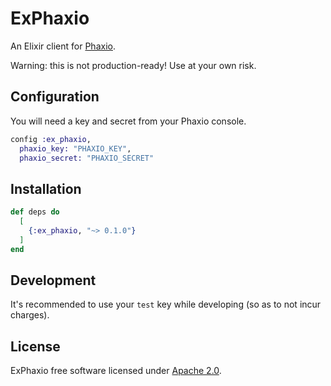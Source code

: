 # ExPhaxio

An Elixir client for [Phaxio](https://www.phaxio.com/).

Warning: this is not production-ready! Use at your own risk.

## Configuration

You will need a key and secret from your Phaxio console.

```elixir
config :ex_phaxio,
  phaxio_key: "PHAXIO_KEY",
  phaxio_secret: "PHAXIO_SECRET"
```

## Installation

```elixir
def deps do
  [
    {:ex_phaxio, "~> 0.1.0"}
  ]
end
```

## Development

It's recommended to use your `test` key while developing (so as to not incur charges).

## License

ExPhaxio free software licensed under [Apache 2.0](https://www.apache.org/licenses/LICENSE-2.0).
